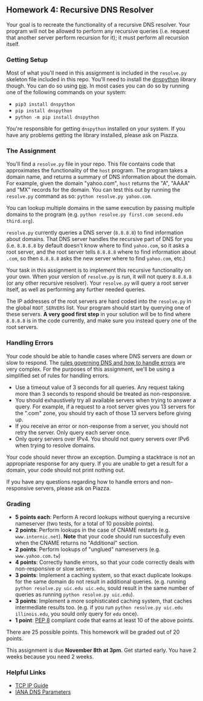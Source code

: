## Homework 4: Recursive DNS Resolver

Your goal is to recreate the functionality of a recursive DNS resolver.
Your program will not be allowed to perform any recursive queries (i.e.
request that another server perform recursion for it); it must perform all
recursion itself.


### Getting Setup

Most of what you'll need in this assignment is included in the `resolve.py`
skeleton file included in this repo. You'll need to install
the [dnspython](http://www.dnspython.org/) library though.  You can do so
using [pip](https://pip.pypa.io/en/stable/).  In most cases you can
do so by running one of the following commands on your system:

 * `pip3 install dnspython`
 * `pip install dnspython`
 * `python -m pip install dnspython`

You're responsible for getting `dnspython` installed on your system.  If you
have any problems getting the library installed, please ask on Piazza.


### The Assignment

You'll find a `resolve.py` file in your repo.  This file contains
code that approximates the functionality of the `host` program.  The program
takes a domain name, and returns a summary of DNS information about the domain.
For example, given the domain "yahoo.com", `host` returns the "A", "AAAA"
and "MX" records for the domain.  You can test this out by running
the `resolve.py` command as so: `python resolve.py yahoo.com`.

You can lookup multiple domains in the same execution by passing multiple
domains to the program (e.g. `python resolve.py first.com second.edu third.org`).

`resolve.py` currently queries a DNS server (`8.8.8.8`) to find information
about domains.  That DNS server handles the recursive part of DNS for you
(i.e. `8.8.8.8` by default doesn't know where to find `yahoo.com`, so it
asks a root server, and the root server tells `8.8.8.8` where to find
information about `.com`, so then `8.8.8.8` asks the new server where to
find `yahoo.com`, etc.)

Your task in this assignment is to implement this recursive functionality
on your own.  When your version of `resolve.py` is run, it will not
query `8.8.8.8` (or any other recursive resolver).  Your `resolve.py` will
query a root server itself, as well as performing any further needed
queries.

The IP addresses of the root servers are hard coded into the `resolve.py`
in the global `ROOT_SERVERS` list. Your program should start by querying one
of these servers. **A very good first step** in your solution will be
to find where `8.8.8.8` is in the code currently, and make sure you instead
query one of the root servers.


### Handling Errors

Your code should be able to handle cases where DNS servers are down or slow
to respond. The
[rules governing DNS and how to handle errors](https://tools.ietf.org/html/rfc1034)
are very complex.  For the purposes of this assignment, we'll be using a
simplified set of rules for handling errors.

 * Use a timeout value of 3 seconds for all queries.  Any request taking
   more than 3 seconds to respond should be treated as non-responsive.
 * You should exhaustively try all available servers when trying to answer
   a query.  For example, if a request to a root server gives you
   13 servers for the ".com" zone, you should try each of those 13 servers
   before giving up.
 * If you receive an error or non-response from a server, you should not
   retry the server.  Only query each server once.
 * Only query servers over IPv4.  You should not query servers over IPv6 when
   trying to resolve domains.

Your code should never throw an exception.  Dumping a stacktrace is not
an appropriate response for any query.  If you are unable to get a result
for a domain, your code should not print nothing out.

If you have any questions regarding how to handle errors and non-responsive
servers, please ask on Piazza.


### Grading

 * **5 points each**: Perform A record lookups without querying a recursive
   nameserver (two tests, for a total of 10 possible points).
 * **2 points**: Perform lookups in the case of CNAME restarts (e.g.
   `www.internic.net`).  **Note** that your code should run succesfully even
   when the CNAME returns no "Additional" section.
 * **2 points**: Perform lookups of "unglued" nameservers (e.g.
   `www.yahoo.com.tw`)
 * **4 points**: Correctly handle errors, so that your code correctly
   deals with non-responsive or slow servers.
 * **3 points**: Implement a caching system, so that exact duplicate lookups for
   the same domain do not result in additional queries.  (e.g. running
   `python resolve.py uic.edu uic.edu`, sould result in the same number of
   queries as running `python resolve.py uic.edu`).
 * **3 points**: Implement a more sophisticated caching system, that caches
   intermediate results too.  (e.g. if you run
   `python resolve.py uic.edu illinois.edu`, you sould only query for `edu`
   once).
 * **1 point**: [PEP 8](https://www.python.org/dev/peps/pep-0008/) compliant
   code that earns at least 10 of the above points.

There are 25 possible points. This homework will be graded out of 20 points.

This assignment is due **November 8th at 3pm**.  Get started early.  You have
2 weeks because you need 2 weeks.

### Helpful Links
 * [TCP IP Guide](http://www.tcpipguide.com/free/t_TCPIPDomainNameSystemDNS.htm)
 * [IANA DNS Parameters](http://www.iana.org/assignments/dns-parameters/dns-parameters.xhtml)

